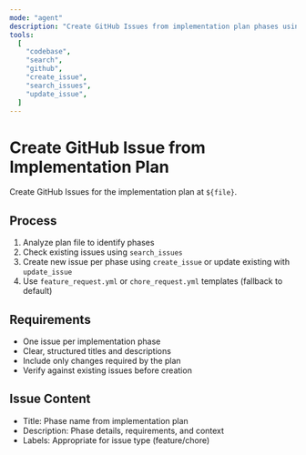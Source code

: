 ```yaml
---
mode: "agent"
description: "Create GitHub Issues from implementation plan phases using feature_request.yml or chore_request.yml templates."
tools:
  [
    "codebase",
    "search",
    "github",
    "create_issue",
    "search_issues",
    "update_issue",
  ]
---
```


# Create GitHub Issue from Implementation Plan

Create GitHub Issues for the implementation plan at `${file}`.

## Process

1. Analyze plan file to identify phases
2. Check existing issues using `search_issues`
3. Create new issue per phase using `create_issue` or update existing with `update_issue`
4. Use `feature_request.yml` or `chore_request.yml` templates (fallback to default)

## Requirements

- One issue per implementation phase
- Clear, structured titles and descriptions
- Include only changes required by the plan
- Verify against existing issues before creation

## Issue Content

- Title: Phase name from implementation plan
- Description: Phase details, requirements, and context
- Labels: Appropriate for issue type (feature/chore)
